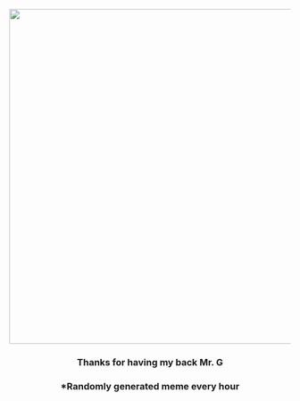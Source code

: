 <p align="center">
        <img src="https://i.imgur.com/JBmamVe.jpg" width="600" height="600">
        </p>
        <h3 align="center">Thanks for having my back Mr. G</h3>
        <h3 align="center">*Randomly generated meme every hour</h3>
    